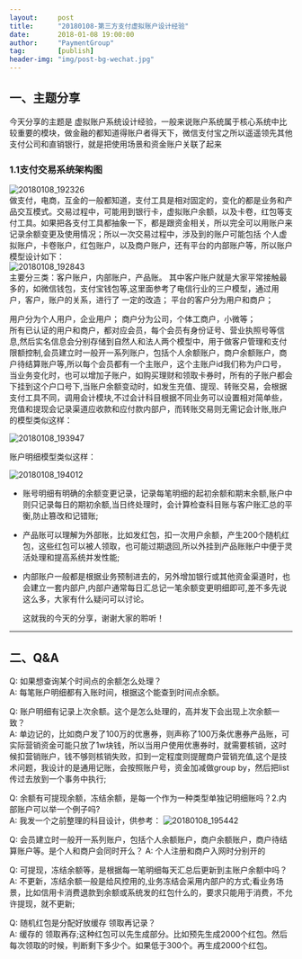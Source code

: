 ```yaml
---                           
layout:     post                                                
title:      "20180108-第三方支付虚拟账户设计经验"                                                                               
date:       2018-01-08 19:00:00                                                                               
author:     "PaymentGroup"                                          
tag:		[publish]                                    
header-img: "img/post-bg-wechat.jpg"                                         
---
```


## 一、主题分享

今天分享的主题是 虚拟账户系统设计经验，一般来说账户系统属于核心系统中比较重要的模块，做金融的都知道得账户者得天下，微信支付宝之所以遥遥领先其他支付公司和直销银行，就是把使用场景和资金账户关联了起来

### 1.1支付交易系统架构图
![20180108_192326](http://static.cocolian.org/img/20180108_192326.png)  
做支付，电商，互金的一般都知道，支付工具是相对固定的，变化的都是业务和产品交互模式。交易过程中，可能用到银行卡，虚拟账户余额，以及卡卷，红包等支付工具。如果把各支付工具都抽象一下，都是跟资金相关，所以完全可以用账户来记录余额变更及使用情况；所以一次交易过程中，涉及到的账户可能包括 个人虚拟账户，卡卷账户，红包账户，以及商户账户，还有平台的内部账户等，所以账户模型设计如下：  
 ![20180108_192843](http://static.cocolian.org/img/20180108_192843.png)  
主要分三类：客户账户，内部账户，产品账。  其中客户账户就是大家平常接触最多的，如微信钱包，支付宝钱包等,这里面参考了电信行业的三户模型，通过用户，客户，账户的关系，进行了 一定的改造；  平台的客户分为用户和商户； 

用户分为个人用户，企业用户；  商户分为公司，个体工商户，小微等；  
所有已认证的用户和商户，都对应会员，每个会员有身份证号、营业执照号等信息,然后实名信息会分别存储到自然人和法人两个模型中，用于做客户管理和支付限额控制,会员建立时一般开一系列账户，包括个人余额账户，商户余额账户，商户待结算账户等,所以每个会员都有一个主账户，这个主账户id我们称为户口号，当业务变化时，也可以增加子账户，如购买理财和领取卡券时，所有的子账户都会下挂到这个户口号下,当账户余额变动时，如发生充值、提现、转账交易，会根据支付工具不同，调用会计模块,不过会计科目根据不同业务可以设置相对简单些，充值和提现会记录渠道应收款和应付款内部户，而转账交易则无需记会计账,账户的模型类似这样：  

 ![20180108_193947](http://static.cocolian.org/img/20180108_193947.png)  

 账户明细模型类似这样：  
 
 ![20180108_194012](http://static.cocolian.org/img/20180108_194012.png)  

- 账号明细有明确的余额变更记录，记录每笔明细的起初余额和期末余额,账户中则只记录每日的期初余额,当日终处理时，会计算检查科目账与客户账汇总的平衡,防止篡改和记错账;  
- 产品账可以理解为外部账，比如发红包，扣一次用户余额，产生200个随机红包，这些红包可以被人领取，也可能过期退回,所以外挂到产品账账户中便于灵活处理和提高系统并发性能;  
- 内部账户一般都是根据业务预制进去的，另外增加银行或其他资金渠道时，也会建立一套内部户,内部户通常每日汇总记一笔余额变更明细即可,差不多先说这么多，大家有什么疑问可以讨论。
  
  这就我的今天的分享，谢谢大家的聆听！

****

## 二、Q&A  

Q: 如果想查询某个时间点的余额怎么处理？  
A: 每笔账户明细都有入账时间，根据这个能查到时间点余额。  

Q: 账户明细有记录上次余额。这个是怎么处理的，高并发下会出现上次余额一致？  
A: 单边记的，比如商户发了100万的优惠券，则声称了100万条优惠券产品账，可实际营销资金可能只放了1w块钱，所以当用户使用优惠券时，就需要核销，这时候扣营销账户，钱不够则核销失败，扣到一定程度则提醒商户营销充值,这个是技术问题，我设计的是通用记账，会按照账户号，资金加减做group by，然后把list传过去放到一个事务中执行;

Q: 余额有可提现余额，冻结余额，是每一个作为一种类型单独记明细账吗？2.内部账户可以举一个例子吗?  
A: 我发一个之前整理的科目设计，供参考：    ![20180108_195442](http://static.cocolian.org/img/20180108_195442.png)  

Q: 会员建立时一般开一系列账户，包括个人余额账户，商户余额账户，商户待结算账户等。是个人和商户会同时开么？
A: 个人注册和商户入网时分别开的

Q: 可提现，冻结余额等，是根据每一笔明细每天汇总后更新到主账户余额中吗？  
A: 不更新，冻结余额一般是给风控用的,业务冻结会采用内部户的方式;看业务场景，比如信用卡消费退款到余额或系统发的红包什么的，要求只能用于消费，不允许提现，就不更新;

Q: 随机红包是分配好放缓存 领取再记录？  
A: 缓存的 领取再存;这种红包可以先生成部分。比如预先生成2000个红包。然后每次领取的时候，判断剩下多少个。如果低于300个。再生成2000个红包。
